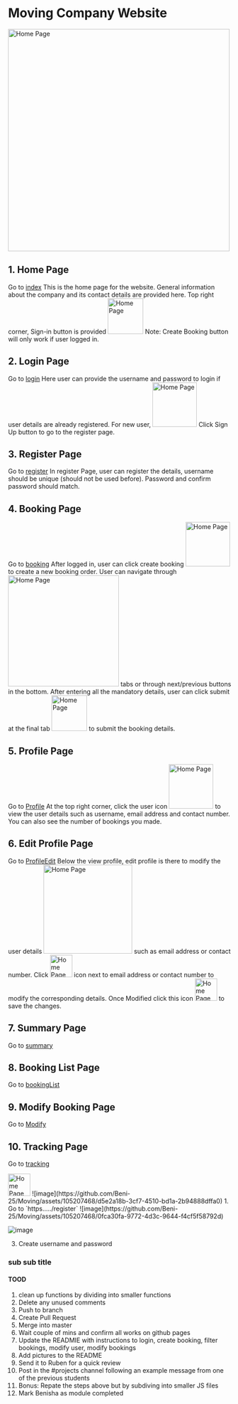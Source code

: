 # Moving Company Website
<img src="https://github.com/Beni-25/Moving/assets/105207468/d5e2a18b-3cf7-4510-bd1a-2b94888dffa0" alt="Home Page" width="500"/>

## 1. Home Page
Go to [index](https://beni-25.github.io/Moving/)
This is the home page for the website. General information about the company and its contact details are provided here.
Top right corner, Sign-in button is provided <img src="https://github.com/Beni-25/Moving/assets/105207468/0fca30fa-9772-4d3c-9644-f4cf5f58792d" alt="Home Page" width="80"/>
Note: Create Booking button will only work if user logged in.

## 2. Login Page
Go to [login](https://beni-25.github.io/Moving/login.html)
Here user can provide the username and password to login if user details are already registered. For new user, <img src="https://github.com/Beni-25/Moving/assets/105207468/12e28244-7629-4bb6-a8f2-1fd9a910fef8" alt="Home Page" width="100"/> Click Sign Up button to go to the register page.

## 3. Register Page
Go to [register](https://beni-25.github.io/Moving/register.html)
In register Page, user can register the details, username should be unique (should not be used before). Password and confirm password should match. 

## 4. Booking Page
Go to [booking](https://beni-25.github.io/Moving/booking.html)
After logged in, user can click create booking <img src="https://github.com/Beni-25/Moving/assets/105207468/2f78b139-0523-413b-8d80-470f73aef042" alt="Home Page" width="100"/> to create a new booking order. User can navigate through <img src="https://github.com/Beni-25/Moving/assets/105207468/dd387dff-0d33-4c6e-b5e4-a1f1ca714f28" alt="Home Page" width="250"/> tabs or through next/previous buttons in the bottom. After entering all the mandatory details, user can click submit at the final tab <img src="https://github.com/Beni-25/Moving/assets/105207468/8cb3b96e-6e57-4404-abf5-5229a0a15bf2" alt="Home Page" width="80"/> to submit the booking details. 

## 5. Profile Page
Go to [Profile](https://beni-25.github.io/profile.html)
At the top right corner, click the user icon <img src="https://github.com/Beni-25/Moving/assets/105207468/331521d1-fbac-4965-91f5-4de0aa68db0f" alt="Home Page" width="100"/> to view the user details such as username, email address and contact number. You can also see the number of bookings you made.

## 6. Edit Profile Page
Go to [ProfileEdit](https://beni-25.github.io/profileEdit.html)
Below the view profile, edit profile is there to modify the user details <img src="https://github.com/Beni-25/Moving/assets/105207468/4e930e97-1dae-4a04-9864-2846e7ae1215" alt="Home Page" width="200"/> such as email address or contact number. Click <img src="https://github.com/Beni-25/Moving/assets/105207468/6969f203-ebd7-401b-b935-7d627af0e25f" alt="Home Page" width="50"/>
icon next to  email address or contact number to modify the corresponding details. Once Modified click this icon <img src="https://github.com/Beni-25/Moving/assets/105207468/1de04c2a-d1e0-4297-a254-4f7a4d4728f2" alt="Home Page" width="50"/> to save the changes.

## 7. Summary Page
Go to [summary](https://beni-25.github.io/Moving/summary.html)

## 8. Booking List Page
Go to [bookingList](https://beni-25.github.io/Moving/bookingList.html)

## 9. Modify Booking Page
Go to [Modify](https://beni-25.github.io/Moving/modify.html)

## 10. Tracking Page
Go to [tracking](https://beni-25.github.io/Moving/tracking.html)

<img src="https://github.com/Beni-25/Moving/assets/105207468/1de04c2a-d1e0-4297-a254-4f7a4d4728f2" alt="Home Page" width="50"/>
![image](https://github.com/Beni-25/Moving/assets/105207468/d5e2a18b-3cf7-4510-bd1a-2b94888dffa0)
1. Go to `https...../register`
![image](https://github.com/Beni-25/Moving/assets/105207468/0fca30fa-9772-4d3c-9644-f4cf5f58792d)

![image](https://github.com/Beni-25/Moving/assets/105207468/4e930e97-1dae-4a04-9864-2846e7ae1215)







3. Create username and password
  

### sub sub title

#### TOOD

1. clean up functions by dividing into smaller functions
2. Delete any unused comments
3. Push to branch
4. Create Pull Request
5. Merge into master
6. Wait couple of mins and confirm all works on github pages
7. Update the READMIE with instructions to login, create booking, filter bookings, modify user, modify bookings
8. Add pictures to the README
9. Send it to Ruben for a quick review
10. Post in the #projects channel following an example message from one of the previous students
11. Bonus: Repate the steps above but by subdiving into smaller JS files
12. Mark Benisha as module completed

